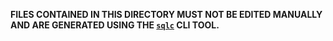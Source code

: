 __FILES CONTAINED IN THIS DIRECTORY MUST NOT BE EDITED MANUALLY AND
ARE GENERATED USING THE [`sqlc`](https://github.com/kyleconroy/sqlc) 
CLI TOOL.__
